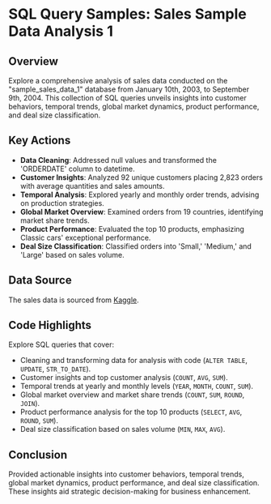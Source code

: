 # SQL Query Samples: Sales Sample Data Analysis 1

## Overview

Explore a comprehensive analysis of sales data conducted on the "sample_sales_data_1" database from January 10th, 2003, to September 9th, 2004. This collection of SQL queries unveils insights into customer behaviors, temporal trends, global market dynamics, product performance, and deal size classification.

## Key Actions

- **Data Cleaning**: Addressed null values and transformed the 'ORDERDATE' column to datetime.
- **Customer Insights**: Analyzed 92 unique customers placing 2,823 orders with average quantities and sales amounts.
- **Temporal Analysis**: Explored yearly and monthly order trends, advising on production strategies.
- **Global Market Overview**: Examined orders from 19 countries, identifying market share trends.
- **Product Performance**: Evaluated the top 10 products, emphasizing Classic cars' exceptional performance.
- **Deal Size Classification**: Classified orders into 'Small,' 'Medium,' and 'Large' based on sales volume.

## Data Source

The sales data is sourced from [Kaggle](https://www.kaggle.com/kyanyoga/sample-sales-data).

## Code Highlights

Explore SQL queries that cover:

- Cleaning and transforming data for analysis with code (`ALTER TABLE`, `UPDATE`, `STR_TO_DATE`).
- Customer insights and top customer analysis (`COUNT`, `AVG`, `SUM`).
- Temporal trends at yearly and monthly levels (`YEAR`, `MONTH`, `COUNT`, `SUM`).
- Global market overview and market share trends (`COUNT`, `SUM`, `ROUND`, `JOIN`).
- Product performance analysis for the top 10 products (`SELECT`, `AVG`, `ROUND`, `SUM`).
- Deal size classification based on sales volume (`MIN`, `MAX`, `AVG`).


## Conclusion

Provided actionable insights into customer behaviors, temporal trends, global market dynamics, product performance, and deal size classification. These insights aid strategic decision-making for business enhancement.

